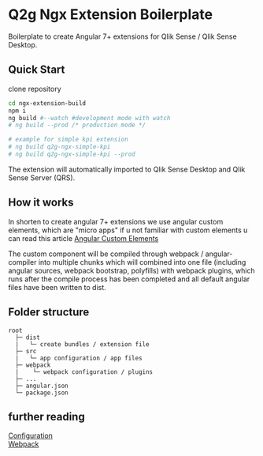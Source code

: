# Q2g Ngx Extension Boilerplate

Boilerplate to create Angular 7+ extensions for Qlik Sense / Qlik Sense Desktop.

## Quick Start

clone repository

```bash
cd ngx-extension-build
npm i
ng build #--watch #development mode with watch
# ng build --prod /* production mode */

# example for simple kpi extension
# ng build q2g-ngx-simple-kpi
# ng build q2g-ngx-simple-kpi --prod
```

The extension will automatically imported to Qlik Sense Desktop and Qlik Sense Server (QRS).

## How it works

In shorten to create angular 7+ extensions we use angular custom elements, which are "micro apps" if u not familiar with custom elements u can read this article [Angular Custom Elements](https://blog.angulartraining.com/tutorial-how-to-create-custom-angular-elements-55aea29d80c5)

The custom component will be compiled through webpack / angular-compiler into multiple chunks which will combined into one file (including angular sources, webpack bootstrap, polyfills) with webpack plugins, which runs after the compile process has been completed and all default angular files have been written to dist.

## Folder structure

```text
root
  ├─ dist
  |   └─ create bundles / extension file
  ├─ src
  |   └─ app configuration / app files
  ├─ webpack
  |    └─ webpack configuration / plugins
  ├─ ...
  ├─ angular.json
  └─ package.json
```

## further reading

[Configuration](./docs/configuration.md)  
[Webpack](./docs/webpack.md)
